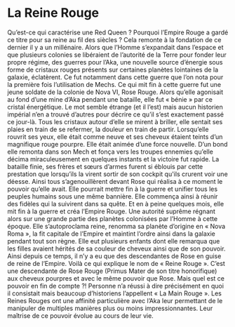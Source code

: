            
# La Reine Rouge
Qu’est-ce qui caractérise une Red Queen ? Pourquoi l’Empire Rouge a gardé ce titre pour sa reine au fil des siècles ? Cela remonte à la fondation de ce dernier il y a un millénaire. Alors que l’Homme s’expandait dans l’espace et que plusieurs colonies se libéraient de l’autorité de la Terre pour fonder leur propre régime, des guerres pour l’Aka, une nouvelle source d’énergie sous forme de cristaux rouges présents sur certaines planètes lointaines de la galaxie, éclatèrent. Ce fut notamment dans cette guerre que l’on nota pour la première fois l’utilisation de Mechs. 
Ce qui mit fin à cette guerre fut une jeune soldate de la colonie de Nova VI, Rose Rouge. Alors qu’elle agonisait au fond d’une mine d’Aka pendant une bataille, elle fut « bénie » par ce cristal énergétique. Le mot semble étrange (et il l’est) mais aucun historien impérial n’en a trouvé d’autres pour décrire ce qu’il s’est exactement passé ce jour-là. Tous les cristaux autour d’elle se mirent à briller, elle sentait ses plaies en train de se refermer, la douleur en train de partir. Lorsqu’elle rouvrit ses yeux, elle était comme neuve et ses cheveux étaient teints d’un magnifique rouge pourpre. Elle était animée d’une force nouvelle. D’un bond elle remonta dans son Mech et fonça vers les troupes ennemies qu’elle décima miraculeusement en quelques instants et la victoire fut rapide. La bataille finie, ses frères et sœurs d’armes furent si éblouis par cette prestation que lorsqu’ils la virent sortir de son cockpit qu'ils crurent voir une déesse. Ainsi tous s’agenouillèrent devant Rose qui réalisa à ce moment le pouvoir qu’elle avait. Elle pourrait mettre fin à la guerre et unifier tous les peuples humains sous une même bannière. Elle commença ainsi à réunir des fidèles qui la suivirent dans sa quête. Et en à peine quelques mois, elle mit fin à la guerre et créa l’Empire Rouge. Une autorité suprême régnant alors sur une grande partie des planètes colonisées par l’Homme à cette époque. Elle s’autoproclama reine, renomma sa planète d’origine en « Nova Roma », la fit capitale de l’Empire et maintint l’ordre ainsi dans la galaxie pendant tout son règne. 
Elle eut plusieurs enfants dont elle remarqua que les filles avaient hérités de sa couleur de cheveux ainsi que de son pouvoir. Ainsi depuis ce temps, il n’y a eu que des descendantes de Rose en guise de reine de l’Empire. Voilà ce qui explique le nom de « Reine Rouge ». C’est une descendante de Rose Rouge (Primus Mater de son titre honorifique) aux cheveux pourpres et avec le même pouvoir que Rose. Mais quel est ce pouvoir en fin de compte ?! Personne n’a réussi à dire précisément en quoi il consistait mais beaucoup d’historiens l’appellent « La Main Rouge ». Les Reines Rouges ont une affinité particulière avec l’Aka leur permettant de le manipuler de multiples manières plus ou moins impressionnantes. Leur maîtrise de ce pouvoir évolue au cours de leur vie.